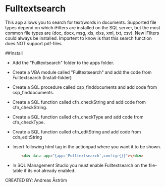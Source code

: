 #  Fulltextsearch #
This app allows you to search for text/words in documents. 
Supported file types depend on which iFilters are installed on the SQL server, but the most common file types are (doc, docx, msg, xls, xlxs, xml, txt, csv). New iFilters could always be installed.
Importent to know is that this search function does NOT support pdf-files. 


##Install
*	Add the "Fulltextsearch" folder to the apps folder.
*	Create a VBA module called "Fulltextsearch" and add the code from Fulltextsearch (Install-folder)
*	Create a SQL procedure called csp_finddocuments and add code from csp_finddocuments.
*	Create a SQL function called cfn_checkString and add code from cfn_checkString.
*	Create a SQL function called cfn_checkType and add code from cfn_checkType.
*	Create a SQL function called cfn_editString and add code from cdn_editString
*	Insert following html tag in the actionpad where you want it to be shown. 
	```html
		<div data-app="{app:'Fulltextsearch',config:{}}"></div>
	```

*	In SQL Management Studio you must enable Fulltextsearch on the file-table if its not already enabled.

CREATED BY: Andreas Åström 


